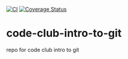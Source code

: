 [![CI](https://github.com/frdedynamics/code-club-intro-to-git/actions/workflows/CI.yml/badge.svg?branch=master)](https://github.com/frdedynamics/code-club-intro-to-git/actions/workflows/CI.yml)
[![Coverage Status](https://coveralls.io/repos/github/frdedynamics/code-club-intro-to-git/badge.svg?branch=master)](https://coveralls.io/github/frdedynamics/code-club-intro-to-git?branch=master)

# code-club-intro-to-git
repo for code club intro to git
